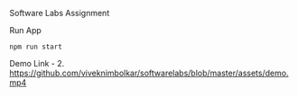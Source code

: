 Software Labs Assignment

Run App

```
npm run start
```

Demo Link -
2. https://github.com/viveknimbolkar/softwarelabs/blob/master/assets/demo.mp4
